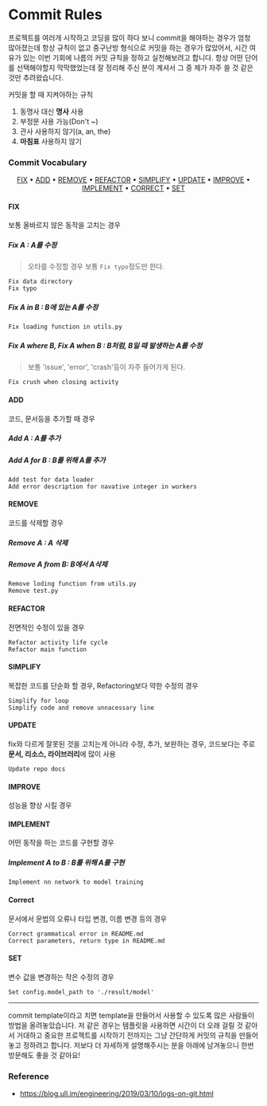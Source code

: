 # Commit Rules

프로젝트를 여러개 시작하고 코딩을 많이 하다 보니 commit을 해야하는 경우가 엄청 많아졌는데 항상 규칙이 없고 중구난방 형식으로 커밋을 하는 경우가 많았어서, 시간 여유가 있는 이번 기회에 나름의 커밋 규칙을 정하고 실천해보려고 합니다. 항상 어떤 단어를 선택해야할지 막막했었는데 잘 정리해 주신 분이 계셔서 그 중 제가 자주 쓸 것 같은 것만 추려왔습니다.



커밋을 할 때 지켜야하는 규칙

1. 동명사 대신 **명사** 사용
2. 부정문 사용 가능(Don't ~)
3. 관사 사용하지 않기(a, an, the)
4. **마침표** 사용하지 않기



### Commit Vocabulary

<p align="center">
    <a href="####fix">FIX</a> • 
    <a href="####add">ADD</a> • 
    <a href="####remove">REMOVE</a> • 
    <a href="####refactor">REFACTOR</a> • 
    <a href="####simplify">SIMPLIFY</a> • 
    <a href="####update">UPDATE</a> • 
    <a href="####improve">IMPROVE</a> • 
    <a href="####implement">IMPLEMENT</a> • 
    <a href="####correct">CORRECT</a> • 
    <a href="####set">SET</a>
</p>



#### FIX

보통 올바르지 않은 동작을 고치는 경우

##### Fix A : A를 수정

> 오타를 수정할 경우 보통 `Fix typo`정도만 한다.

```
Fix data directory
Fix typo
```

##### Fix A in B : B에 있는 A를 수정

```
Fix loading function in utils.py
```

##### Fix A where B, Fix A when B : B처럼, B일 때 발생하는 A를 수정

> 보통 'issue', 'error', 'crash'등이 자주 들어가게 된다.

```
Fix crush when closing activity
```



#### ADD

코드, 문서등을 추가할 때 경우

##### Add A : A를 추가

##### Add A for B : B를 위해 A를 추가

```
Add test for data loader
Add error description for navative integer in workers
```



#### REMOVE

코드를 삭제할 경우

##### Remove A : A 삭제

##### Remove A  from B: B에서 A삭제

```
Remove loding function from utils.py
Remove test.py
```



#### REFACTOR

전면적인 수정이 있을 경우

```
Refactor activity life cycle
Refactor main function
```



#### SIMPLIFY

복잡한 코드를 단순화 할 경우, Refactoring보다 약한 수정의 경우

```
Simplify for loop
Simplify code and remove unnacessary line
```



#### UPDATE

fix와 다르게 잘못된 것을 고치는게 아니라 수정, 추가, 보완하는 경우, 코드보다는 주로 **문서, 리소스, 라이브러리**에 많이 사용

```
Update repo docs
```



#### IMPROVE

성능을 향상 시킬 경우



#### IMPLEMENT

어떤 동작을 하는 코드를 구현할 경우

##### Implement A to B : B를 위해 A를 구현

```
Implement nn network to model training
```



#### Correct

문서에서 문법의 오류나 타입 변경, 이름 변경 등의 경우

```
Correct grammatical error in README.md
Correct parameters, return type in README.md
```



#### SET

변수 값을 변경하는 작은 수정의 경우

```
Set config.model_path to './result/model'
```



---

commit template이라고 치면 template을 만들어서 사용할 수 있도록 많은 사람들이 방법을 올려놓았습니다. 저 같은 경우는 템플릿을 사용하면 시간이 더 오래 걸릴 것 같아서 거대하고 중요한 프로젝트를 시작하기 전까지는 그냥 간단하게 커밋의 규칙을 만들어 놓고 정하려고 합니다. 저보다 더 자세하게 설명해주시는 분을 아래에 남겨놓으니 한번 방문해도 좋을 것 같아요!



### Reference

* https://blog.ull.im/engineering/2019/03/10/logs-on-git.html